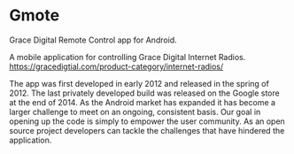 # Gmote

Grace Digital Remote Control app for Android.

A mobile application for controlling Grace Digital Internet Radios.  https://gracedigtial.com/product-category/internet-radios/

The app was first developed in early 2012 and released in the spring of 2012.  The last privately developed build was released on the Google store at the end of 2014.  As the Android market has expanded it has become a larger challenge to meet on an ongoing, consistent basis.  Our goal in opening up the code is simply to empower the user community.  As an open source project developers can tackle the challenges that have hindered the application.
